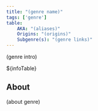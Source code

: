 ```yaml
---
title: "(genre name)"
tags: ['genre']
table:
    AKA: "(aliases)"
    Origins: "(origins)"
    Subgenre(s): "(genre links)"
---
```


(genre intro)

${infoTable}

## About
(about genre)